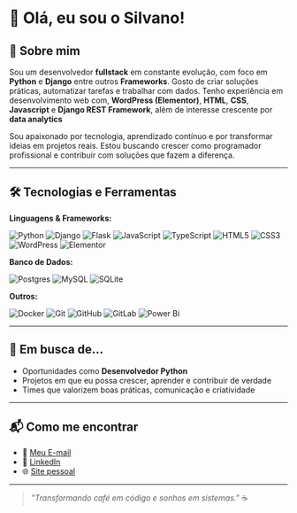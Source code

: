 # 👋 Olá, eu sou o Silvano!

## 🚀 Sobre mim

Sou um desenvolvedor **fullstack** em constante evolução, com foco em **Python** e **Django** entre outros **Frameworks**. Gosto de criar soluções práticas, automatizar tarefas e trabalhar com dados. Tenho experiência em desenvolvimento web com, **WordPress (Elementor)**, **HTML**, **CSS**, **Javascript** e **Django REST Framework**, além de interesse crescente por **data analytics**

Sou apaixonado por tecnologia, aprendizado contínuo e por transformar ideias em projetos reais. Estou buscando crescer como programador profissional e contribuir com soluções que fazem a diferença.

---

## 🛠️ Tecnologias e Ferramentas

**Linguagens & Frameworks:**

![Python](https://img.shields.io/badge/python-3670A0?style=for-the-badge&logo=python&logoColor=ffdd54)
![Django](https://img.shields.io/badge/django-%23092E20.svg?style=for-the-badge&logo=django&logoColor=white)
![Flask](https://img.shields.io/badge/flask-%23000.svg?style=for-the-badge&logo=flask&logoColor=white)
![JavaScript](https://img.shields.io/badge/javascript-%23323330.svg?style=for-the-badge&logo=javascript&logoColor=%23F7DF1E)
![TypeScript](https://img.shields.io/badge/typescript-%23007ACC.svg?style=for-the-badge&logo=typescript&logoColor=white)
![HTML5](https://img.shields.io/badge/html5-%23E34F26.svg?style=for-the-badge&logo=html5&logoColor=white)
![CSS3](https://img.shields.io/badge/css3-%231572B6.svg?style=for-the-badge&logo=css3&logoColor=white)
![WordPress](https://img.shields.io/badge/WordPress-%23117AC9.svg?style=for-the-badge&logo=WordPress&logoColor=white)
![Elementor](https://img.shields.io/badge/Elementor-92003B?style=for-the-badge&logo=elementor&logoColor=white)

**Banco de Dados:**

![Postgres](https://img.shields.io/badge/postgres-%23316192.svg?style=for-the-badge&logo=postgresql&logoColor=white)
![MySQL](https://img.shields.io/badge/mysql-4479A1.svg?style=for-the-badge&logo=mysql&logoColor=white)
![SQLite](https://img.shields.io/badge/sqlite-%2307405e.svg?style=for-the-badge&logo=sqlite&logoColor=white)

**Outros:**

![Docker](https://img.shields.io/badge/docker-%230db7ed.svg?style=for-the-badge&logo=docker&logoColor=white)
![Git](https://img.shields.io/badge/git-%23F05033.svg?style=for-the-badge&logo=git&logoColor=white)
![GitHub](https://img.shields.io/badge/github-%23121011.svg?style=for-the-badge&logo=github&logoColor=white)
![GitLab](https://img.shields.io/badge/gitlab-%23181717.svg?style=for-the-badge&logo=gitlab&logoColor=white)
![Power Bi](https://img.shields.io/badge/power_bi-F2C811?style=for-the-badge&logo=powerbi&logoColor=black)

---

## 🎯 Em busca de...

- Oportunidades como **Desenvolvedor Python**
- Projetos em que eu possa crescer, aprender e contribuir de verdade
- Times que valorizem boas práticas, comunicação e criatividade

---

## 📬 Como me encontrar

- 📧 [Meu E-mail](mailto:contato@silvanodiasjr.com.br)
- 💼 [LinkedIn](https://br.linkedin.com/in/silvano-char%C3%A3o-dias-junior-99766216a)
- 🌐 [Site pessoal](https://silvanodiasjr.com.br/)

---

> _"Transformando café em código e sonhos em sistemas."_ ☕
